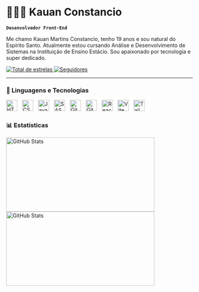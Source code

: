 # 👩🏻‍💻 Kauan Constancio

**`Desenvolvedor Front-End`**

Me chamo Kauan Martins Constancio, tenho 19 anos e sou natural do Espírito Santo. Atualmente estou cursando Análise e Desenvolvimento de Sistemas na Instituição de Ensino Estácio. Sou apaixonado por tecnologia e super dedicado.

<p align="left">
    <a href="https://github.com/kauanconstancio?tab=repositories&sort=stargazers">
        <img 
            alt="Total de estrelas" 
            title="Total de estrelas GitHub" 
            src="https://custom-icon-badges.demolab.com/github/stars/kauanconstancio?color=55960c&style=for-the-badge&labelColor=488207&logo=star&label=estrelas"
        />
    </a>
    <a href="https://github.com/kauanconstancio?tab=followers">
        <img 
            alt="Seguidores" 
            title="Me siga no GitHub" 
            src="https://custom-icon-badges.demolab.com/github/followers/kauanconstancio?color=236ad3&labelColor=1155ba&style=for-the-badge&logo=github&label=Seguidores&logoColor=white"
        />
    </a>
</p>

---

### 🤖 Linguagens e Tecnologias

<img 
    align="left" 
    alt="HTML"
    title="HTML" 
    width="30px" 
    style="padding-right: 10px;" 
    src="https://cdn.jsdelivr.net/gh/devicons/devicon@latest/icons/html5/html5-original.svg" 
/>
<img 
    align="left" 
    alt="CSS" 
    title="CSS"
    width="30px" 
    style="padding-right: 10px;" 
    src="https://cdn.jsdelivr.net/gh/devicons/devicon@latest/icons/css3/css3-original.svg" 
/>
<img 
    align="left" 
    alt="JavaScript" 
    title="JavaScript"
    width="30px" 
    style="padding-right: 10px;" 
    src="https://cdn.jsdelivr.net/gh/devicons/devicon@latest/icons/javascript/javascript-original.svg" 
/>
<img 
    align="left" 
    alt="SASS" 
    title="SASS"
    width="30px" 
    style="padding-right: 10px;" 
    src="https://cdn.jsdelivr.net/gh/devicons/devicon@latest/icons/sass/sass-original.svg" 
/>
<img 
    align="left" 
    alt="Git" 
    title="Git"
    width="30px" 
    style="padding-right: 10px;" 
    src="https://cdn.jsdelivr.net/gh/devicons/devicon@latest/icons/git/git-original.svg" 
/>
<img 
    align="left" 
    alt="GitHub" 
    title="GitHub"
    width="30px" 
    style="padding-right: 10px;" 
    src="https://cdn-icons-png.flaticon.com/512/25/25231.png" 
/>
<img 
    align="left" 
    alt="React" 
    title="React"
    width="30px" 
    style="padding-right: 10px;" 
    src="https://upload.wikimedia.org/wikipedia/commons/thumb/a/a7/React-icon.svg/2300px-React-icon.svg.png" 
/>
<img 
    align="left" 
    alt="Vite" 
    title="Vite"
    width="30px" 
    style="padding-right: 10px;" 
    src="https://upload.wikimedia.org/wikipedia/commons/thumb/f/f1/Vitejs-logo.svg/1200px-Vitejs-logo.svg.png" 
/>
<img 
    align="left" 
    alt="Tailwind" 
    title="Tailwind"
    width="30px" 
    style="padding-right: 10px;" 
    src="https://upload.wikimedia.org/wikipedia/commons/thumb/d/d5/Tailwind_CSS_Logo.svg/2560px-Tailwind_CSS_Logo.svg.png.png" 
/>

<br/>
<br/>

### 📊 Estatísticas

<p
    display: flex;>
  <img 
    align="left" 
    alt="GitHub Stats" 
    height="200"
    width="400"
    style="padding-right: 10px;" 
    src="https://github-readme-stats.vercel.app/api?username=kauanconstancio&show_icons=true&theme=tokyonight&include_all_commits=true&locale=pt-br" 
  />

<img 
      align="left" 
      alt="GitHub Stats" 
      height="200"
      width="400"
      src="https://github-readme-stats.vercel.app/api/top-langs/?username=kauanconstancio&theme=tokyonight&layout=compact&custom_title=Tecnologias&langs_count=9" 
  />

</p>
